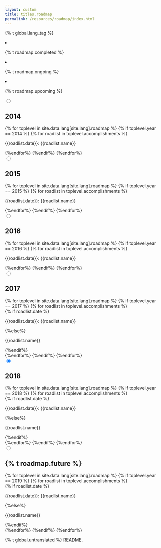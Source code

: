 ```yaml
---
layout: custom
title: titles.roadmap
permalink: /resources/roadmap/index.html
---
```

{% t global.lang_tag %}
<div class="roadmap">
    <div class="text-center pre-roadmap container">
        <div class="row">
            <div class="col-xs-4">
                <li class="completed"></li>
                <p>{% t roadmap.completed %}</p>
            </div>
            <div class="col-xs-4">
                <li class="ongoing"></li>
                <p>{% t roadmap.ongoing %}</p>
            </div>
            <div class="col-xs-4">
                <li class="upcoming"></li>
                <p>{% t roadmap.upcoming %}</p>
            </div>
        </div>
    </div>
    <section class="container">
        <div class="row">
            <div class="col-lg-12 col-md-12 col-sm-12 col-xs-12">
                <div class="tabPanel-widget">
                    <label for="tab-1" tabindex="0"></label>
                    <input id="tab-1" type="radio" name="tabs" aria-hidden="true">
                    <h2>2014</h2>
                    <div class="tabPanel-content">              
                        {% for toplevel in site.data.lang[site.lang].roadmap %}    
                            {% if toplevel.year == 2014 %}
                                {% for roadlist in toplevel.accomplishments %}
                                    <div class="row start-xs middle-xs">
                                        <div class="col-xs-1">
                                            <span class="{{roadlist.status}}"></span>
                                        </div>
                                        <div class="col-xs-11">
                                            <p>{{roadlist.date}}: {{roadlist.name}}</p>
                                        </div>
                                    </div>
                                {%endfor%}
                            {%endif%}
                        {%endfor%}
                    </div>
                    <label for="tab-2" tabindex="0"></label>
                    <input id="tab-2" type="radio" name="tabs" aria-hidden="true">
                    <h2>2015</h2>
                    <div class="tabPanel-content">
                        {% for toplevel in site.data.lang[site.lang].roadmap %}
                            {% if toplevel.year == 2015 %}
                                {% for roadlist in toplevel.accomplishments %}
                                    <div class="row start-xs middle-xs">
                                        <div class="col-xs-1">
                                            <span class="{{roadlist.status}}"></span>
                                        </div>
                                        <div class="col-xs-11">
                                            <p>{{roadlist.date}}: {{roadlist.name}}</p>
                                        </div>
                                    </div>
                                {%endfor%}
                            {%endif%}
                        {%endfor%}
                    </div>
                    <label for="tab-3" tabindex="0"></label>
                    <input id="tab-3" type="radio" name="tabs" aria-hidden="true">
                    <h2>2016</h2>
                    <div class="tabPanel-content">
                        {% for toplevel in site.data.lang[site.lang].roadmap %}
                            {% if toplevel.year == 2016 %}
                                {% for roadlist in toplevel.accomplishments %}
                                    <div class="row start-xs middle-xs">
                                        <div class="col-xs-1">
                                            <span class="{{roadlist.status}}"></span>
                                        </div>
                                        <div class="col-xs-11">
                                            <p>{{roadlist.date}}: {{roadlist.name}}</p>
                                        </div>
                                    </div>
                                {%endfor%}
                            {%endif%}
                        {%endfor%}
                    </div>
                    <label for="tab-4" tabindex="0"></label>
                    <input id="tab-4" type="radio" name="tabs" aria-hidden="true" checked>
                    <h2>2017</h2>
                    <div class="tabPanel-content">
                        {% for toplevel in site.data.lang[site.lang].roadmap %}
                            {% if toplevel.year == 2017 %}
                                {% for roadlist in toplevel.accomplishments %}
                                    <div class="row start-xs middle-xs">
                                        <div class="col-xs-1">
                                            <span class="{{roadlist.status}}"></span>
                                        </div>
                                        <div class="col-xs-11">
                                            {% if roadlist.date %}
                                                <p>{{roadlist.date}}: {{roadlist.name}}</p>
                                            {%else%}
                                                <p>{{roadlist.name}}</p>
                                            {%endif%}
                                        </div>
                                    </div>
                                {%endfor%}
                            {%endif%}
                        {%endfor%}
                    </div>
                    <label for="tab-5" tabindex="0"></label>
                    <input id="tab-5" type="radio" name="tabs" aria-hidden="true" checked>
                    <h2>2018</h2>
                    <div class="tabPanel-content">
                        {% for toplevel in site.data.lang[site.lang].roadmap %}
                            {% if toplevel.year == 2018 %}
                                {% for roadlist in toplevel.accomplishments %}
                                    <div class="row start-xs">
                                        <div class="col-xs-1">
                                            <span class="{{roadlist.status}}"></span>
                                        </div>
                                        <div class="col-xs-11">
                                            {% if roadlist.date %}
                                                <p>{{roadlist.date}}: {{roadlist.name}}</p>
                                            {%else%}
                                                <p>{{roadlist.name}}</p>
                                            {%endif%}
                                        </div>
                                    </div>
                                {%endfor%}
                            {%endif%}
                        {%endfor%}
                    </div>
                    <label for="tab-6" tabindex="0"></label>
                    <input id="tab-6" type="radio" name="tabs" aria-hidden="true">
                    <h2>{% t roadmap.future %}</h2>
                    <div class="tabPanel-content">
                        {% for toplevel in site.data.lang[site.lang].roadmap %}
                            {% if toplevel.year == 2019 %}
                                {% for roadlist in toplevel.accomplishments %}
                                    <div class="row start-xs">
                                        <div class="col-xs-1">
                                            <span class="{{roadlist.status}}"></span>
                                        </div>
                                        <div class="col-xs-11">
                                            {% if roadlist.date %}
                                                <p>{{roadlist.date}}: {{roadlist.name}}</p>
                                            {%else%}
                                                <p>{{roadlist.name}}</p>
                                            {%endif%}
                                        </div>
                                    </div>
                                {%endfor%}
                            {%endif%}
                        {%endfor%}
                    </div>
                </div>
            </div>
        </div>
    </section>
</div>

<div class="untranslated {% t roadmap.translated %}">
    <p>{% t global.untranslated %} <a class="untranslated-link" href="https://repo.getmonero.org/monero-project/monero-site/blob/master/README.md#140-how-to-translate-a-page">README</a>.</p>
</div>